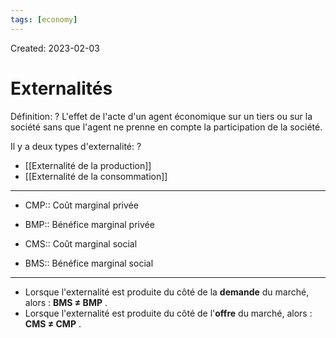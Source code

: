 ```yaml
---
tags: [economy] 
---
```

Created: 2023-02-03

# Externalités
Définition:
?
L'effet de l'acte d'un agent économique sur un tiers ou sur la société sans que l'agent ne prenne en compte la participation de la société.
<!--SR:!2023-04-08,30,190-->

Il y a deux types d'externalité:
?
- [[Externalité de la production]]
- [[Externalité de la consommation]]
<!--SR:!2023-07-15,105,270-->

---
- CMP:: Coût marginal privée
<!--SR:!2023-05-14,65,270-->
- BMP:: Bénéfice marginal privée
<!--SR:!2023-05-21,67,250-->
- CMS:: Coût marginal social
<!--SR:!2023-06-23,89,270-->
- BMS:: Bénéfice marginal social
<!--SR:!2023-10-09,185,310-->

---

- Lorsque l'externalité est produite du côté de la **demande** du marché, alors : **BMS ≠ BMP** .
- Lorsque l'externalité est produite du côté de l'**offre** du marché, alors : **CMS ≠ CMP** .